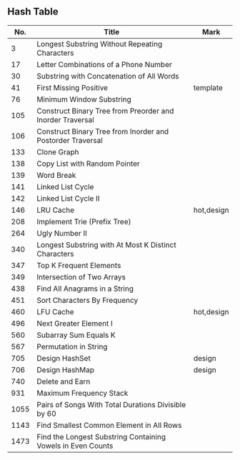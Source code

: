 ## Hash Table
| No.  | Title                                                       | Mark       |
|------|-------------------------------------------------------------|------------|
| 3    | Longest Substring Without Repeating Characters              |            |
| 17   | Letter Combinations of a Phone Number                       |            |
| 30   | Substring with Concatenation of All Words                   |            |
| 41   | First Missing Positive                                      | template   |
| 76   | Minimum Window Substring                                    |            |
| 105  | Construct Binary Tree from Preorder and Inorder Traversal   |            |
| 106  | Construct Binary Tree from Inorder and Postorder Traversal  |            |
| 133  | Clone Graph                                                 |            |
| 138  | Copy List with Random Pointer                               |            |
| 139  | Word Break                                                  |            |
| 141  | Linked List Cycle                                           |            |
| 142  | Linked List Cycle II                                        |            |
| 146  | LRU Cache                                                   | hot,design |
| 208  | Implement Trie (Prefix Tree)                                |            |
| 264  | Ugly Number II                                              |            |
| 340  | Longest Substring with At Most K Distinct Characters        |            |
| 347  | Top K Frequent Elements                                     |            |
| 349  | Intersection of Two Arrays                                  |            |
| 438  | Find All Anagrams in a String                               |            |
| 451  | Sort Characters By Frequency                                |            |
| 460  | LFU Cache                                                   | hot,design |
| 496  | Next Greater Element I                                      |            |
| 560  | Subarray Sum Equals K                                       |            |
| 567  | Permutation in String                                       |            |
| 705  | Design HashSet                                              | design     |
| 706  | Design HashMap                                              | design     |
| 740  | Delete and Earn                                             |            |
| 931  | Maximum Frequency Stack                                     |            |
| 1055 | Pairs of Songs With Total Durations Divisible by 60         |            |
| 1143 | Find Smallest Common Element in All Rows                    |            |
| 1473 | Find the Longest Substring Containing Vowels in Even Counts |            |
